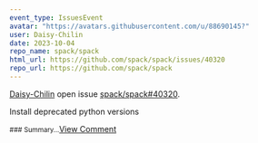 ```yaml
---
event_type: IssuesEvent
avatar: "https://avatars.githubusercontent.com/u/88690145?"
user: Daisy-Chilin
date: 2023-10-04
repo_name: spack/spack
html_url: https://github.com/spack/spack/issues/40320
repo_url: https://github.com/spack/spack
---
```


<a href='https://github.com/Daisy-Chilin' target='_blank'>Daisy-Chilin</a> open issue <a href='https://github.com/spack/spack/issues/40320' target='_blank'>spack/spack#40320</a>.

<p>Install deprecated python versions</p><small>### Summary...</small><a href='https://github.com/spack/spack/issues/40320' target='_blank'>View Comment</a>